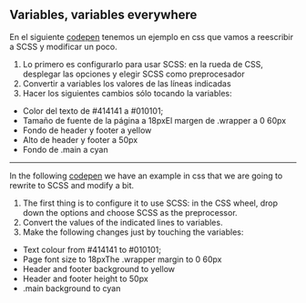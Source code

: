 ## Variables, variables everywhere

En el siguiente [codepen](https://codepen.io/adalab/pen/aVrxYY) tenemos un ejemplo en css que vamos a reescribir a SCSS y modificar un poco.

1. Lo primero es configurarlo para usar SCSS: en la rueda de CSS, desplegar las opciones y elegir SCSS como preprocesador
1. Convertir a variables los valores de las líneas indicadas
1. Hacer los siguientes cambios sólo tocando la variables:

- Color del texto de #414141 a #010101;
- Tamaño de fuente de la página a 18pxEl margen de .wrapper a 0 60px
- Fondo de header y footer a yellow
- Alto de header y footer a 50px
- Fondo de .main a cyan

---

In the following [codepen](https://codepen.io/adalab/pen/aVrxYY) we have an example in css that we are going to rewrite to SCSS and modify a bit.

1. The first thing is to configure it to use SCSS: in the CSS wheel, drop down the options and choose SCSS as the preprocessor.
1. Convert the values of the indicated lines to variables.
1. Make the following changes just by touching the variables:

- Text colour from #414141 to #010101;
- Page font size to 18pxThe .wrapper margin to 0 60px
- Header and footer background to yellow
- Header and footer height to 50px
- .main background to cyan

